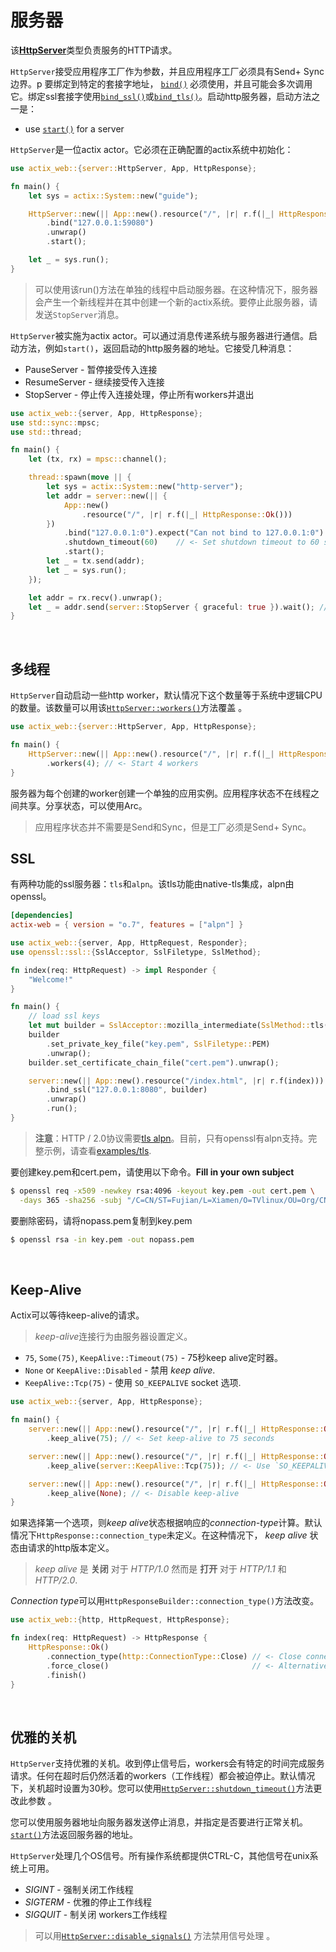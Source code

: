 # 服务器

该[**HttpServer**](../../actix-web/actix_web/server/struct.HttpServer.html)类型负责服务的HTTP请求。

`HttpServer`接受应用程序工厂作为参数，并且应用程序工厂必须具有Send+ Sync边界。p
要绑定到特定的套接字地址， [`bind()`](../../actix-web/actix_web/server/struct.HttpServer.html#method.bind) 必须使用，并且可能会多次调用它。绑定ssl套接字使用[`bind_ssl()`](../../actix-web/actix_web/server/struct.HttpServer.html#method.bind_ssl)或[`bind_tls()`](../../actix-web/actix_web/server/struct.HttpServer.html#method.bind_tls)。启动http服务器，启动方法之一是：

- use [`start()`](https://actix.rs/actix-web/actix_web/server/struct.HttpServer.html#method.start)
for a server

`HttpServer`是一位actix actor。它必须在正确配置的actix系统中初始化：

```rust
use actix_web::{server::HttpServer, App, HttpResponse};

fn main() {
    let sys = actix::System::new("guide");

    HttpServer::new(|| App::new().resource("/", |r| r.f(|_| HttpResponse::Ok())))
        .bind("127.0.0.1:59080")
        .unwrap()
        .start();

    let _ = sys.run();
}
```

> 可以使用该run()方法在单独的线程中启动服务器。在这种情况下，服务器会产生一个新线程并在其中创建一个新的actix系统。要停止此服务器，请发送`StopServer`消息。

`HttpServer`被实施为actix actor。可以通过消息传递系统与服务器进行通信。启动方法，例如`start()`，返回启动的http服务器的地址。它接受几种消息：

- PauseServer - 暂停接受传入连接
- ResumeServer - 继续接受传入连接
- StopServer - 停止传入连接处理，停止所有workers并退出

```rust
use actix_web::{server, App, HttpResponse};
use std::sync::mpsc;
use std::thread;

fn main() {
    let (tx, rx) = mpsc::channel();

    thread::spawn(move || {
        let sys = actix::System::new("http-server");
        let addr = server::new(|| {
            App::new()
                .resource("/", |r| r.f(|_| HttpResponse::Ok()))
        })
            .bind("127.0.0.1:0").expect("Can not bind to 127.0.0.1:0")
            .shutdown_timeout(60)    // <- Set shutdown timeout to 60 seconds
            .start();
        let _ = tx.send(addr);
        let _ = sys.run();
    });

    let addr = rx.recv().unwrap();
    let _ = addr.send(server::StopServer { graceful: true }).wait(); // <- Send `StopServer` message to server.
}
```

<br>

## 多线程

`HttpServer`自动启动一些http worker，默认情况下这个数量等于系统中逻辑CPU的数量。该数量可以用该[`HttpServer::workers()`](../../actix-web/actix_web/server/struct.HttpServer.html#method.workers)方法覆盖 。


```rust
use actix_web::{server::HttpServer, App, HttpResponse};

fn main() {
    HttpServer::new(|| App::new().resource("/", |r| r.f(|_| HttpResponse::Ok())))
        .workers(4); // <- Start 4 workers
}
```

服务器为每个创建的worker创建一个单独的应用实例。应用程序状态不在线程之间共享。分享状态，可以使用Arc。

>应用程序状态并不需要是Send和Sync，但是工厂必须是Send+ Sync。

## SSL

有两种功能的ssl服务器：`tls`和`alpn`。该tls功能由native-tls集成，alpn由openssl。

```toml
[dependencies]
actix-web = { version = "o.7", features = ["alpn"] }
```

```rust
use actix_web::{server, App, HttpRequest, Responder};
use openssl::ssl::{SslAcceptor, SslFiletype, SslMethod};

fn index(req: HttpRequest) -> impl Responder {
    "Welcome!"
}

fn main() {
    // load ssl keys
    let mut builder = SslAcceptor::mozilla_intermediate(SslMethod::tls()).unwrap();
    builder
        .set_private_key_file("key.pem", SslFiletype::PEM)
        .unwrap();
    builder.set_certificate_chain_file("cert.pem").unwrap();

    server::new(|| App::new().resource("/index.html", |r| r.f(index)))
        .bind_ssl("127.0.0.1:8080", builder)
        .unwrap()
        .run();
}
```

> **注意**：HTTP / 2.0协议需要[tls alpn](https://tools.ietf.org/html/rfc7301)。目前，只有openssl有alpn支持。完整示例，请查看[examples/tls](https://github.com/actix/examples/tree/master/tls).

要创建key.pem和cert.pem，请使用以下命令。**Fill in your own subject**

```bash
$ openssl req -x509 -newkey rsa:4096 -keyout key.pem -out cert.pem \
  -days 365 -sha256 -subj "/C=CN/ST=Fujian/L=Xiamen/O=TVlinux/OU=Org/CN=muro.lxd"
```

要删除密码，请将nopass.pem复制到key.pem

```bash
$ openssl rsa -in key.pem -out nopass.pem
```

<br>

## Keep-Alive

Actix可以等待keep-alive的请求。

> *keep-alive*连接行为由服务器设置定义。

- `75`, `Some(75)`, `KeepAlive::Timeout(75)` - 75秒keep alive定时器。
- `None` or `KeepAlive::Disabled` - 禁用 *keep alive*.
- `KeepAlive::Tcp(75)` -  使用 `SO_KEEPALIVE` socket 选项.

```rust
use actix_web::{server, App, HttpResponse};

fn main() {
    server::new(|| App::new().resource("/", |r| r.f(|_| HttpResponse::Ok())))
        .keep_alive(75); // <- Set keep-alive to 75 seconds

    server::new(|| App::new().resource("/", |r| r.f(|_| HttpResponse::Ok())))
        .keep_alive(server::KeepAlive::Tcp(75)); // <- Use `SO_KEEPALIVE` socket option.

    server::new(|| App::new().resource("/", |r| r.f(|_| HttpResponse::Ok())))
        .keep_alive(None); // <- Disable keep-alive
}
```

如果选择第一个选项，则*keep alive*状态根据响应的*connection-type*计算。默认情况下`HttpResponse::connection_type`未定义。在这种情况下， *keep alive* 状态由请求的http版本定义。

> *keep alive* 是 **关闭** 对于 *HTTP/1.0* 然而是 **打开** 对于 *HTTP/1.1* 和 *HTTP/2.0*.

*Connection type*可以用`HttpResponseBuilder::connection_type()`方法改变。

```rust
use actix_web::{http, HttpRequest, HttpResponse};

fn index(req: HttpRequest) -> HttpResponse {
    HttpResponse::Ok()
        .connection_type(http::ConnectionType::Close) // <- Close connection
        .force_close()                                // <- Alternative method
        .finish()
}
```

<br>

## 优雅的关机

`HttpServer`支持优雅的关机。收到停止信号后，workers会有特定的时间完成服务请求。任何在超时后仍然活着的workers（工作线程）都会被迫停止。默认情况下，关机超时设置为30秒。您可以使用[`HttpServer::shutdown_timeout()`](../../actix-web/actix_web/server/struct.HttpServer.html#method.shutdown_timeout)方法更改此参数 。

您可以使用服务器地址向服务器发送停止消息，并指定是否要进行正常关机。[`start()`](../../actix-web/actix_web/server/struct.HttpServer.html#method.start)方法返回服务器的地址。

`HttpServer`处理几个OS信号。所有操作系统都提供CTRL-C，其他信号在unix系统上可用。

- *SIGINT* - 强制关闭工作线程
- *SIGTERM* - 优雅的停止工作线程
- *SIGQUIT* - 制关闭 workers工作线程

> 可以用[`HttpServer::disable_signals()`](../../actix-web/actix_web/server/struct.HttpServer.html#method.disable_signals)
方法禁用信号处理 。
